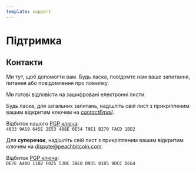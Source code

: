 ```yaml
---
template: support
---
```


<!--[intro]-->

# Підтримка

<!--[contact]-->

## Контакти

Ми тут, щоб допомогти вам. Будь ласка, повідомте нам ваше запитання, питання або повідомлення про помилку.

Ми готові відповісти на зашифровані електронні листи.

Будь ласка, для загальних запитань, надішліть свій лист з прикріпленим вашим відкритим ключем на [$contactEmail$](mailto:$contactEmail$).

Відбиток нашого [PGP ключа](https://keys.openpgp.org/vks/v1/by-fingerprint/48339A19645E2E53488E0E5479E1B270FACD1BD2):<br>
`4833 9A19 645E 2E53 488E 0E54 79E1 B270 FACD 1BD2`

Для **суперечок**, надішліть свій лист з прикріпленим вашим відкритим ключем на [dispute@peachbitcoin.com](mailto:dispute@peachbitcoin.com).

Відбиток [PGP ключа](https://keys.openpgp.org/search?q=DE7EA40D1102F02553BC3BE8D93581859DCCD664):<br>
`DE7E A40D 1102 F025 53BC 3BE8 D935 8185 9DCC D664`
